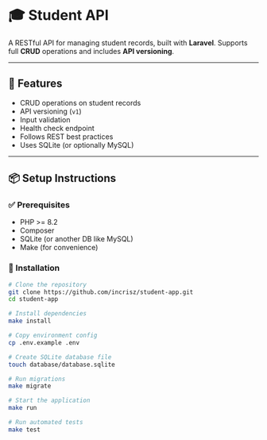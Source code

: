 # 🎓 Student API

A RESTful API for managing student records, built with **Laravel**. Supports full **CRUD** operations and includes **API versioning**.

---

## 🚀 Features

- CRUD operations on student records  
- API versioning (`v1`)  
- Input validation  
- Health check endpoint  
- Follows REST best practices  
- Uses SQLite (or optionally MySQL)

---

## 📦 Setup Instructions

### ✅ Prerequisites

- PHP >= 8.2  
- Composer  
- SQLite (or another DB like MySQL)  
- Make (for convenience)

### 🔧 Installation

```bash
# Clone the repository
git clone https://github.com/incrisz/student-app.git
cd student-app

# Install dependencies
make install

# Copy environment config
cp .env.example .env

# Create SQLite database file
touch database/database.sqlite

# Run migrations
make migrate

# Start the application
make run

# Run automated tests
make test
